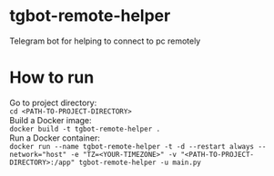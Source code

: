 # tgbot-remote-helper
Telegram bot for helping to connect to pc remotely

# How to run
Go to project directory:  
``cd <PATH-TO-PROJECT-DIRECTORY>``  
Build a Docker image:  
``docker build -t tgbot-remote-helper .``  
Run a Docker container:  
``docker run --name tgbot-remote-helper -t -d --restart always --network="host" -e "TZ=<YOUR-TIMEZONE>" -v "<PATH-TO-PROJECT-DIRECTORY>:/app" tgbot-remote-helper -u main.py``  
